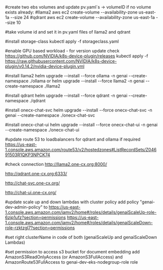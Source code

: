#create two ebs volumes and update pv.yaml´s -> volumeID if no volume exists already: 
#llama2
aws ec2 create-volume --availability-zone us-east-1a --size 24
#qdrant
aws ec2 create-volume --availability-zone us-east-1a --size 10


#take volume id and set it in pv.yaml files of llama2 and qdrant

#install storage-class
kubectl apply -f storageclass.yaml

#enable GPU based workload - for version update check https://github.com/NVIDIA/k8s-device-plugin/releases
kubectl apply -f https://raw.githubusercontent.com/NVIDIA/k8s-device-plugin/v0.14.2/nvidia-device-plugin.yml


#install llama2
helm upgrade --install --force ollama -n genai --create-namespace ./ollama
or 
helm upgrade --install --force llama2 -n genai --create-namespace ./llama2



#install qdrant
helm upgrade --install --force qdrant -n genai --create-namespace ./qdrant

#install onecx-chat-svc
helm upgrade --install --force onecx-chat-svc -n genai --create-namespace ./onecx-chat-svc

#install onecx-chat-ui
helm upgrade --install --force onecx-chat-ui -n genai --create-namespace ./onecx-chat-ui

#update route 53 to loadbalancers for qdrant and ollama if required
https://us-east-1.console.aws.amazon.com/route53/v2/hostedzones#ListRecordSets/Z04691503R1QKP3NPCK74


#check connection
http://llama2.one-cx.org:8000/

http://qdrant.one-cx.org:6333/

http://chat-svc.one-cx.org/

http://chat-ui.one-cx.org/

#update scale up and down lambdas with cluster policy
add policy "genai-dev-admin-policy" to 
https://us-east-1.console.aws.amazon.com/iamv2/home#/roles/details/genaiScaleUp-role-6zjp1ufz?section=permissions
https://us-east-1.console.aws.amazon.com/iamv2/home#/roles/details/genaiScaleDown-role-rzktzgl7?section=permissions

#set right clusterName in code of both (genaiScaleUp and genaiScaleDown Lambdas)


#set permission to access s3 bucket for document embedding
add AmazonS3ReadOnlyAccess (or AmazonS3FullAccess) and AmazonRoute53FullAccess to genai-dev-eks-nodegroup-role role


